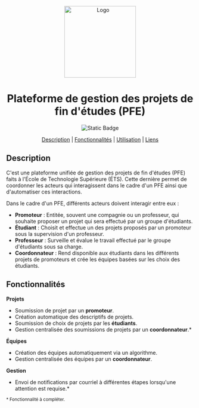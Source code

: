 <div align="center">

<a href="https://pfeetsmtl.systems/"><img src="https://pfeetsmtl.systems/pfe-etsmtl-marque/fond-rouge-avec-description/logo-pfe-fond-rouge-avec-description.svg" width="192" height="192" alt="Logo"/></a>

# Plateforme de gestion des projets de fin d'études (PFE)

![Static Badge](https://img.shields.io/badge/Statut_du_projet-D%C3%A9veloppement-blue)

[Description](https://github.com/VincentAudette/PFE-ETS/blob/documentation/README.md#description) | [Fonctionnalités](https://github.com/VincentAudette/PFE-ETS/blob/documentation/README.md#fonctionnalit%C3%A9s) | [Utilisation](https://github.com/VincentAudette/PFE-ETS/blob/documentation/README.md#utilisation) | [Liens](https://github.com/VincentAudette/PFE-ETS/blob/documentation/README.md#liens)

</div>

## Description

C'est une plateforme unifiée de gestion des projets de fin d'études (PFE) faits à l'École de Technologie Supérieure (ÉTS). Cette dernière permet de coordonner les acteurs qui interagissent dans le cadre d'un PFE ainsi que d'automatiser ces interactions.

Dans le cadre d'un PFE, différents acteurs doivent interagir entre eux :

- **Promoteur** : Entitée, souvent une compagnie ou un professeur, qui souhaite proposer un projet qui sera effectué par un groupe d'étudiants.
- **Étudiant** : Choisit et effectue un des projets proposés par un promoteur sous la supervision d'un professeur.
- **Professeur** : Surveille et évalue le travail effectué par le groupe d'étudiants sous sa charge.
- **Coordonnateur** : Rend disponible aux étudiants dans les différents projets de promoteurs et crée les équipes basées sur les choix des étudiants.

## Fonctionnalités

**Projets**

- Soumission de projet par un **promoteur**.
- Création automatique des descriptifs de projets. 
- Soumission de choix de projets par les **étudiants**.
- Gestion centralisée des soumissions de projets par un **coordonnateur**.*

**Équipes**

- Création des équipes automatiquement via un algorithme.
- Gestion centralisée des équipes par un **coordonnateur**.

**Gestion**

- Envoi de notifications par courriel à différentes étapes lorsqu'une attention est requise.*


<sub>* Fonctionnalité à compléter.</sub>

